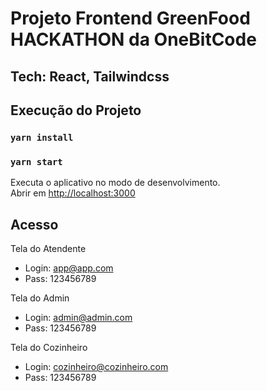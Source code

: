 # Projeto Frontend GreenFood HACKATHON da OneBitCode

## Tech: React, Tailwindcss

## Execução do Projeto

### `yarn install`

### `yarn start`

Executa o aplicativo no modo de desenvolvimento. \
Abrir em [http://localhost:3000](http://localhost:3000)

## Acesso

Tela do Atendente

 - Login: app@app.com
 - Pass: 123456789

Tela do Admin
 - Login: admin@admin.com
 - Pass: 123456789

Tela do Cozinheiro
 - Login: cozinheiro@cozinheiro.com
 - Pass: 123456789
